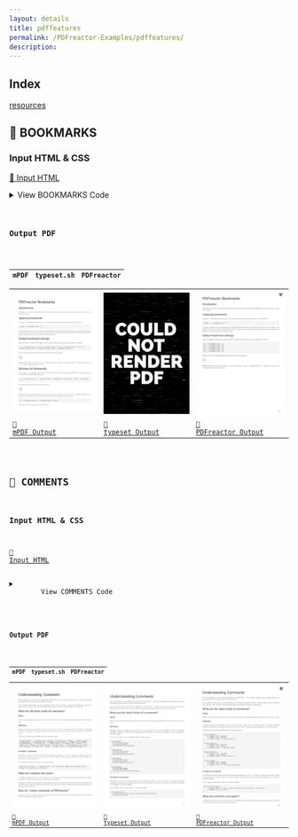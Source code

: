 ```yaml
---
layout: details
title: pdffeatures
permalink: /PDFreactor-Examples/pdffeatures/
description: 
---
```


## Index
<div class="boxes">
                            <a href="/compare.html2pdf.tools/PDFreactor-Examples/pdffeatures/resources/">
                                resources
                            </a>
</div>

## 🔬 BOOKMARKS

### Input HTML & CSS

[📄 Input HTML](https://raw.githubusercontent.com/azettl/compare.html2pdf.tools/master//html/PDFreactor%20Examples/pdffeatures/bookmarks.html)

<details>
    <summary>
        View BOOKMARKS Code
    </summary>
    <pre>
        <code>
            
        </code>
    </pre>
</details>

### Output PDF

| mPDF | typeset.sh | PDFreactor |
|---------|---------|---------|
| ![mPDF Preview](mpdf__html_PDFreactor_Examples_pdffeatures_bookmarks.html.png) | ![typeset Preview](typeset__html_PDFreactor_Examples_pdffeatures_bookmarks.html.png) | ![PDFreactor Preview](pdfreactor__html_PDFreactor_Examples_pdffeatures_bookmarks.html.png) |
| [📕 mPDF Output](mpdf__html_PDFreactor_Examples_pdffeatures_bookmarks.html.pdf) | [📕 typeset Output](typeset__html_PDFreactor_Examples_pdffeatures_bookmarks.html.pdf) | [📕 PDFreactor Output](pdfreactor__html_PDFreactor_Examples_pdffeatures_bookmarks.html.pdf) |

## 🔬 COMMENTS

### Input HTML & CSS

[📄 Input HTML](https://raw.githubusercontent.com/azettl/compare.html2pdf.tools/master//html/PDFreactor%20Examples/pdffeatures/comments.html)

<details>
    <summary>
        View COMMENTS Code
    </summary>
    <pre>
        <code>
            
        </code>
    </pre>
</details>

### Output PDF

| mPDF | typeset.sh | PDFreactor |
|---------|---------|---------|
| ![mPDF Preview](mpdf__html_PDFreactor_Examples_pdffeatures_comments.html.png) | ![typeset Preview](typeset__html_PDFreactor_Examples_pdffeatures_comments.html.png) | ![PDFreactor Preview](pdfreactor__html_PDFreactor_Examples_pdffeatures_comments.html.png) |
| [📕 mPDF Output](mpdf__html_PDFreactor_Examples_pdffeatures_comments.html.pdf) | [📕 typeset Output](typeset__html_PDFreactor_Examples_pdffeatures_comments.html.pdf) | [📕 PDFreactor Output](pdfreactor__html_PDFreactor_Examples_pdffeatures_comments.html.pdf) |


